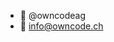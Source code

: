 - 👋 @owncodeag
- 📨 info@owncode.ch

<!---
owncodeag/owncodeag is a ✨ special ✨ repository because its `README.md` (this file) appears on your GitHub profile.
You can click the Preview link to take a look at your changes.
--->
